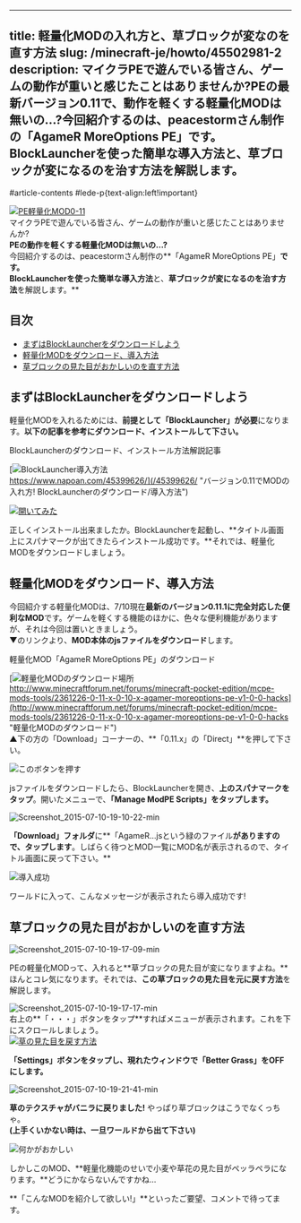
---
title: 軽量化MODの入れ方と、草ブロックが変なのを直す方法
slug: /minecraft-je/howto/45502981-2
description: マイクラPEで遊んでいる皆さん、ゲームの動作が重いと感じたことはありませんか?PEの最新バージョン0.11で、動作を軽くする軽量化MODは無いの…?今回紹介するのは、peacestormさん制作の「AgameR MoreOptions PE」です。BlockLauncherを使った簡単な導入方法と、草ブロックが変になるのを治す方法を解説します。
---

#article-contents #lede-p{text-align:left!important}

[![PE軽量化MOD0-11](https://cdn-ak.f.st-hatena.com/images/fotolife/s/sasigume/20210208/20210208140857.png)](#5/8/5800bb1f.png "PE軽量化MOD0-11")  
マイクラPEで遊んでいる皆さん、ゲームの動作が重いと感じたことはありませんか?  
**PEの動作を軽くする軽量化MODは無いの…?**  
今回紹介するのは、peacestormさん制作の**「AgameR MoreOptions PE」**です。  
**BlockLauncherを使った**簡単な導入方法**と、**草ブロックが変になるのを治す方法**を解説します。**

## 目次

*   [まずはBlockLauncherをダウンロードしよう](#inst-bl)
*   [軽量化MODをダウンロード、導入方法](#inst-mod)
*   [草ブロックの見た目がおかしいのを直す方法](#howto-fix)

## まずはBlockLauncherをダウンロードしよう

軽量化MODを入れるためには、**前提として「BlockLauncher」が必要**になります。**以下の記事を参考にダウンロード、インストールして下さい。**

BlockLauncherのダウンロード、インストール方法解説記事

[![BlockLauncher導入方法](https://cdn-ak.f.st-hatena.com/images/fotolife/s/sasigume/20210208/20210208143550.png)  
https://www.napoan.com/45399626/](/45399626/ "バージョン0.11でMODの入れ方! BlockLauncherのダウンロード/導入方法")

[![開いてみた](https://cdn-ak.f.st-hatena.com/images/fotolife/s/sasigume/20210208/20210208162758.png)](#d/c/dcff681c.png "インストール成功")

正しくインストール出来ましたか。BlockLauncherを起動し、**タイトル画面上にスパナマークが出てきたらインストール成功です。**それでは、軽量化MODをダウンロードしましょう。

## 軽量化MODをダウンロード、導入方法

今回紹介する軽量化MODは、7/10現在**最新のバージョン0.11.1に完全対応した便利なMOD**です。ゲームを軽くする機能のほかに、色々な便利機能がありますが、それは今回は置いときましょう。  
▼のリンクより、**MOD本体のjsファイルをダウンロード**します。

軽量化MOD「AgameR MoreOptions PE」のダウンロード

[![軽量化MODのダウンロード場所](https://cdn-ak.f.st-hatena.com/images/fotolife/s/sasigume/20210208/20210208130938.jpg)  
http://www.minecraftforum.net/forums/minecraft-pocket-edition/mcpe-mods-tools/2361226-0-11-x-0-10-x-agamer-moreoptions-pe-v1-0-0-hacks](http://www.minecraftforum.net/forums/minecraft-pocket-edition/mcpe-mods-tools/2361226-0-11-x-0-10-x-agamer-moreoptions-pe-v1-0-0-hacks "軽量化MODのダウンロード")  
▲下の方の「Download」コーナーの、**「0.11.x」の「Direct」**を押して下さい。

![このボタンを押す](https://cdn-ak.f.st-hatena.com/images/fotolife/s/sasigume/20210208/20210208164700.png)

jsファイルをダウンロードしたら、BlockLauncherを開き、**上のスパナマークをタップ**。開いたメニューで、**「Manage ModPE Scripts」をタップします。**

![Screenshot_2015-07-10-19-10-22-min](https://cdn-ak.f.st-hatena.com/images/fotolife/s/sasigume/20210208/20210208161318.png)

**「Download」フォルダ**に**「AgameR…jsという緑のファイル**がありますので、タップします**。しばらく待つとMOD一覧にMOD名が表示されるので、タイトル画面に戻って下さい。**

![導入成功](https://cdn-ak.f.st-hatena.com/images/fotolife/s/sasigume/20210208/20210208131616.png)

ワールドに入って、こんなメッセージが表示されたら導入成功です!

## 草ブロックの見た目がおかしいのを直す方法

![Screenshot_2015-07-10-19-17-09-min](https://cdn-ak.f.st-hatena.com/images/fotolife/s/sasigume/20210208/20210208140103.png)

PEの軽量化MODって、入れると**草ブロックの見た目が変になりますよね。**ほんとコレ気になります。それでは、**この草ブロックの見た目を元に戻す方法**を解説します。

![Screenshot_2015-07-10-19-17-17-min](https://cdn-ak.f.st-hatena.com/images/fotolife/s/sasigume/20210208/20210208154217.png)  
右上の**「・・・」ボタンをタップ**すればメニューが表示されます。これを下にスクロールしましょう。  
[![草の見た目を戻す方法](https://cdn-ak.f.st-hatena.com/images/fotolife/s/sasigume/20210208/20210208130823.png)](#1/6/16e5bb13.png "草の見た目を戻す方法")

**「Settings」**ボタンをタップし、**現れたウィンドウで**「Better Grass」をOFF**にします。**

![Screenshot_2015-07-10-19-21-41-min](https://cdn-ak.f.st-hatena.com/images/fotolife/s/sasigume/20210208/20210208141429.png)

**草のテクスチャがバニラに戻りました!** やっぱり草ブロックはこうでなくっちゃ。  
**(上手くいかない時は、一旦ワールドから出て下さい)**

![何かがおかしい](https://cdn-ak.f.st-hatena.com/images/fotolife/s/sasigume/20210208/20210208161359.png)

しかしこのMOD、**軽量化機能のせいで小麦や草花の見た目がペッラペラになります。**どうにかならないんですかね…

**「こんなMODを紹介して欲しい!」**といったご要望、コメントで待ってます。
